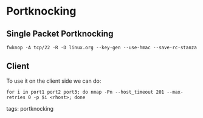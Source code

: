 # Portknocking
## Single Packet Portknocking
```
fwknop -A tcp/22 -R -D linux.org --key-gen --use-hmac --save-rc-stanza
```

## Client

To use it on the client side we can do:
```cheat portknocking portknocking example
for i in port1 port2 port3; do nmap -Pn --host_timeout 201 --max-retries 0 -p $i <rhost>; done
```

tags: portknocking
